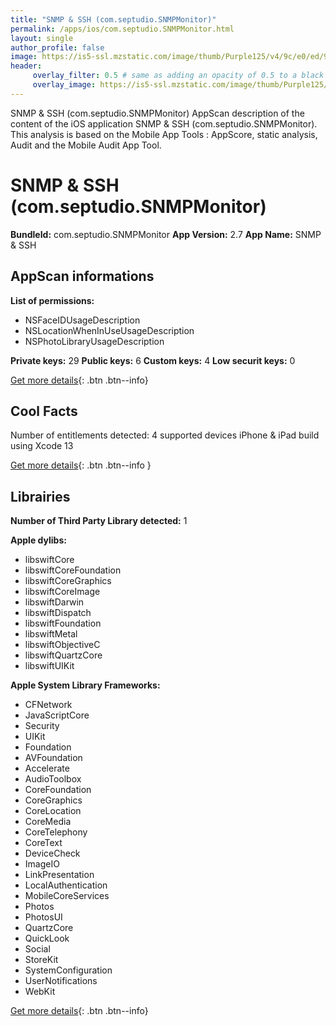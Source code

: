 ```yaml
---
title: "SNMP & SSH (com.septudio.SNMPMonitor)"
permalink: /apps/ios/com.septudio.SNMPMonitor.html
layout: single
author_profile: false
image: https://is5-ssl.mzstatic.com/image/thumb/Purple125/v4/9c/e0/ed/9ce0ed7b-ac68-c040-7a4c-b60b89c9c9ec/AppIcon-0-0-1x_U007emarketing-0-0-0-7-0-0-sRGB-0-0-0-GLES2_U002c0-512MB-85-220-0-0.png/512x512bb.jpg
header: 
     overlay_filter: 0.5 # same as adding an opacity of 0.5 to a black background
     overlay_image: https://is5-ssl.mzstatic.com/image/thumb/Purple125/v4/9c/e0/ed/9ce0ed7b-ac68-c040-7a4c-b60b89c9c9ec/AppIcon-0-0-1x_U007emarketing-0-0-0-7-0-0-sRGB-0-0-0-GLES2_U002c0-512MB-85-220-0-0.png/512x512bb.jpg
---
```

SNMP & SSH (com.septudio.SNMPMonitor) AppScan description of the content of the iOS application SNMP & SSH (com.septudio.SNMPMonitor). This analysis is based on the Mobile App Tools : AppScore, static analysis, Audit and the Mobile Audit App Tool.

# SNMP & SSH (com.septudio.SNMPMonitor)

**BundleId:** com.septudio.SNMPMonitor
**App Version:** 2.7
**App Name:** SNMP & SSH


## AppScan informations 

**List of permissions:** 
- NSFaceIDUsageDescription
- NSLocationWhenInUseUsageDescription
- NSPhotoLibraryUsageDescription
  
  
**Private keys:** 29
**Public keys:** 6
**Custom keys:** 4
**Low securit keys:** 0
  
[Get more details](/pricing.html){: .btn .btn--info}

## Cool Facts

Number of entitlements detected: 4
supported devices iPhone & iPad
build using Xcode 13
  
[Get more details](/pricing.html){: .btn .btn--info }

## Librairies 
**Number of Third Party Library detected:** 1


**Apple dylibs:**
- libswiftCore
- libswiftCoreFoundation
- libswiftCoreGraphics
- libswiftCoreImage
- libswiftDarwin
- libswiftDispatch
- libswiftFoundation
- libswiftMetal
- libswiftObjectiveC
- libswiftQuartzCore
- libswiftUIKit


**Apple System Library Frameworks:**
- CFNetwork
- JavaScriptCore
- Security
- UIKit
- Foundation
- AVFoundation
- Accelerate
- AudioToolbox
- CoreFoundation
- CoreGraphics
- CoreLocation
- CoreMedia
- CoreTelephony
- CoreText
- DeviceCheck
- ImageIO
- LinkPresentation
- LocalAuthentication
- MobileCoreServices
- Photos
- PhotosUI
- QuartzCore
- QuickLook
- Social
- StoreKit
- SystemConfiguration
- UserNotifications
- WebKit


  
[Get more details](/pricing.html){: .btn .btn--info}

